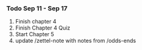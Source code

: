 ### Todo Sep 11 - Sep 17

1. Finish chapter 4
2. Finish Chapter 4 Quiz
3. Start Chapter 5
4. update /zettel-note with notes from /odds-ends

